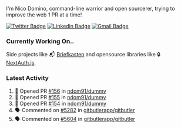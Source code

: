 
I'm Nico Domino, command-line warrior and open sourcerer, trying to improve the web 1 PR at a time!

[![Twitter Badge](https://img.shields.io/badge/-@ndom91-1ca0f1?style=flat-square&labelColor=1ca0f1&logo=twitter&logoColor=white&link=https://twitter.com/ndom91)](https://twitter.com/ndom91) [![Linkedin Badge](https://img.shields.io/badge/-ndom91-blue?style=flat-square&logo=Linkedin&logoColor=white&link=https://www.linkedin.com/in/ndom91/)](https://www.linkedin.com/in/ndom91/) [![Gmail Badge](https://img.shields.io/badge/-yo@ndo.dev-c14438?style=flat-square&logo=mail.ru&logoColor=white&link=mailto:yo@ndo.dev)](mailto:yo@ndo.dev)

### Currently Working On..

Side projects like 📬 [Briefkasten](https://briefkastenhq.com) and opensource libraries like 🔒 [NextAuth.js](https://github.com/nextauthjs/next-auth).

<!--START_SECTION_PROFILE_VIEWS:readme-info-->
<!--END_SECTION_PROFILE_VIEWS:readme-info-->

<!--START_SECTION_DAILY_COMMIT:readme-info-->
<!--END_SECTION_DAILY_COMMIT:readme-info-->

<!--START_SECTION_WEEKLY_COMMIT:readme-info-->
<!--END_SECTION_WEEKLY_COMMIT:readme-info-->

### Latest Activity

<!--START_SECTION:activity-->
1. 💪 Opened PR [#156](https://github.com/ndom91/dummy/pull/156) in [ndom91/dummy](https://github.com/ndom91/dummy)
2. 💪 Opened PR [#155](https://github.com/ndom91/dummy/pull/155) in [ndom91/dummy](https://github.com/ndom91/dummy)
3. 💪 Opened PR [#154](https://github.com/ndom91/dummy/pull/154) in [ndom91/dummy](https://github.com/ndom91/dummy)
4. 🗣 Commented on [#5282](https://github.com/gitbutlerapp/gitbutler/issues/5282#issuecomment-2489240140) in [gitbutlerapp/gitbutler](https://github.com/gitbutlerapp/gitbutler)
5. 🗣 Commented on [#5604](https://github.com/gitbutlerapp/gitbutler/pull/5604#issuecomment-2489228138) in [gitbutlerapp/gitbutler](https://github.com/gitbutlerapp/gitbutler)
<!--END_SECTION:activity-->

